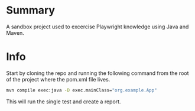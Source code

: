 # Summary
A sandbox project used to excercise Playwright knowledge using Java and Maven.

# Info
Start by cloning the repo and running the following command from the root of the project where the pom.xml file lives.

```bash 
mvn compile exec:java -D exec.mainClass="org.example.App"
```

This will run the single test and create a report. 